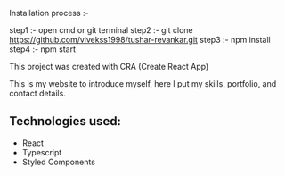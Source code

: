 Installation process :-

step1 :- open cmd or git terminal
step2 :- git clone https://github.com/vivekss1998/tushar-revankar.git
step3 :- npm install
step4 :- npm start



This project was created with CRA (Create React App)

This is my website to introduce myself, here I put my skills, portfolio, and contact details.

## Technologies used:
- React
- Typescript
- Styled Components
 
